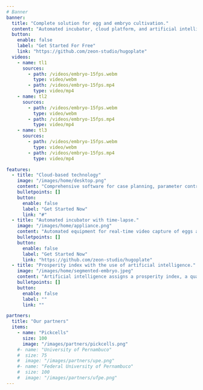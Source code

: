 ```yaml
---
# Banner
banner:
  title: "Complete solution for egg and embryo cultivation."
  content: "Automated incubator, cloud platform, and artificial intelligence combined to increase the chances of pregnancy through in vitro fertilization."
  button:
    enable: false
    label: "Get Started For Free"
    link: "https://github.com/zeon-studio/hugoplate"
  videos:
    - name: tl1
      sources:
        - path: /videos/embryo-15fps.webm
          type: video/webm
        - path: /videos/embryo-15fps.mp4
          type: video/mp4
    - name: tl2
      sources:
        - path: /videos/embryo-15fps.webm
          type: video/webm
        - path: /videos/embryo-15fps.mp4
          type: video/mp4
    - name: tl3
      sources:
        - path: /videos/embryo-15fps.webm
          type: video/webm
        - path: /videos/embryo-15fps.mp4
          type: video/mp4

features:
  - title: "Cloud-based technology"
    image: "/images/home/desktop.png"
    content: "Comprehensive software for case planning, parameter control, history tracking, and real-time visualization of embryos in cultivation."
    bulletpoints: []
    button:
      enable: false
      label: "Get Started Now"
      link: "#"
  - title: "Automated incubator with time-lapse."
    image: "/images/home/appliance.png"
    content: "Automated equipment for real-time video capture of eggs and embryos in cultivation. Monitor temperature, humidity, pressure, and distribution of CO<sub>2</sub> and O<sub>2</sub> gases."
    bulletpoints: []
    button:
      enable: false
      label: "Get Started Now"
      link: "https://github.com/zeon-studio/hugoplate"
  - title: "Prosperity index with the use of artificial intelligence."
    image: "/images/home/segmented-embryo.jpeg"
    content: "Artificial intelligence assigns a prosperity index, a quality score to cultivated embryos, based on morphology and temporal data throughout the process dynamically, highly sensitive, and fully automated."
    bulletpoints: []
    button:
      enable: false
      label: ""
      link: ""

partners:
  title: "Our partners"
  items:
    - name: "Pickcells"
      size: 100
      image: "/images/partners/pickcells.png"
    #- name: "University of Pernambuco"
    #  size: 75
    #  image: "/images/partners/upe.png"
    #- name: "Federal University of Pernambuco"
    #  size: 100
    #  image: "/images/partners/ufpe.png"
---
```

